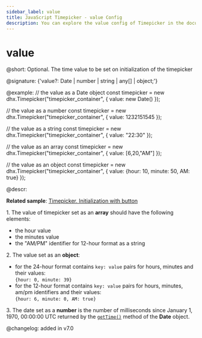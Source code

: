 ```yaml
---
sidebar_label: value
title: JavaScript Timepicker - value Config 
description: You can explore the value config of Timepicker in the documentation of the DHTMLX JavaScript UI library. Browse developer guides and API reference, try out code examples and live demos, and download a free 30-day evaluation version of DHTMLX Suite.
---
```


# value

@short: Optional. The time value to be set on initialization of the timepicker

@signature: {'value?: Date | number | string | any[] | object;'}

@example:
// the value as a Date object 
const timepicker = new dhx.Timepicker("timepicker_container", {
    value: new Date()
});

// the value as a number
const timepicker = new dhx.Timepicker("timepicker_container", {
    value: 1232151545
});

// the value as a string
const timepicker = new dhx.Timepicker("timepicker_container", {
    value: "22:30"
});

// the value as an array
const timepicker = new dhx.Timepicker("timepicker_container", {
    value: [6,20,"AM"]
});

// the value as an object
const timepicker = new dhx.Timepicker("timepicker_container", {
    value: {hour: 10, minute: 50, AM: true}
});

@descr:

**Related sample**: [Timepicker. Initialization with button](https://snippet.dhtmlx.com/3d5u4cxx)

1\. The value of timepicker set as an **array** should have the following elements:

- the hour value
- the minutes value
- the "AM/PM" identifier for 12-hour format as a string

2\. The value set as an **object**:

- for the 24-hour format contains `key: value` pairs for hours, minutes and their values: <br/>`{hour: 0, minute: 39}`
- for the 12-hour format contains `key: value` pairs for hours, minutes, am/pm identifiers and their values: <br/>`{hour: 6, minute: 0, AM: true}`

3\. The date set as a **number** is the number of milliseconds since January 1, 1970, 00:00:00 UTC returned by the [`getTime()`](https://developer.mozilla.org/en-US/docs/Web/JavaScript/Reference/Global_Objects/Date/getTime)
method of the **Date** object.

@changelog: added in v7.0

[comment]: # (@related: timepicker/configuration.md#initial-value)
